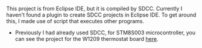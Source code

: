 This project is from Eclipse IDE, but it is compiled by SDCC. Currently I haven't found a plugin to create SDCC projects in Eclipse IDE. To get around this, I made use of script that executes other programs.

- Previously I had already used SDCC, for STM8S003 microcontroller, you can see the project for the W1209 thermostat board [here](https://github.com/rtek1000/W1209-firmware-modified/tree/master/W1209/W1209-firmware-Eclipse/w1209-firmware-modified-eclipse).

